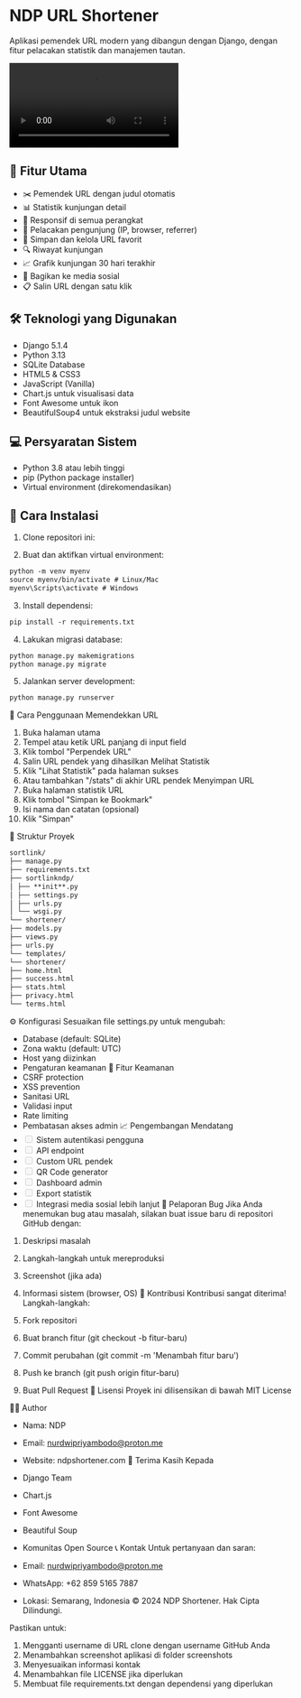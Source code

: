 # NDP URL Shortener

Aplikasi pemendek URL modern yang dibangun dengan Django, dengan fitur pelacakan statistik dan manajemen tautan.

![NDP URL Shortener Screenshot](assets/Screencast%202025-01-05%2022:45:57.mp4)

## 🚀 Fitur Utama

- ✂️ Pemendek URL dengan judul otomatis
- 📊 Statistik kunjungan detail
- 📱 Responsif di semua perangkat
- 🎯 Pelacakan pengunjung (IP, browser, referrer)
- 📌 Simpan dan kelola URL favorit
- 🔍 Riwayat kunjungan
- 📈 Grafik kunjungan 30 hari terakhir
- 🔗 Bagikan ke media sosial
- 📋 Salin URL dengan satu klik

## 🛠️ Teknologi yang Digunakan

- Django 5.1.4
- Python 3.13
- SQLite Database
- HTML5 & CSS3
- JavaScript (Vanilla)
- Chart.js untuk visualisasi data
- Font Awesome untuk ikon
- BeautifulSoup4 untuk ekstraksi judul website

## 💻 Persyaratan Sistem

- Python 3.8 atau lebih tinggi
- pip (Python package installer)
- Virtual environment (direkomendasikan)

## 🔧 Cara Instalasi

1. Clone repositori ini:

2. Buat dan aktifkan virtual environment:

```markdown
python -m venv myenv
source myenv/bin/activate # Linux/Mac
myenv\Scripts\activate # Windows
```

3. Install dependensi:

```markdown
pip install -r requirements.txt
```

4. Lakukan migrasi database:

```markdown
python manage.py makemigrations
python manage.py migrate
```

5. Jalankan server development:

```markdown
python manage.py runserver
```

📝 Cara Penggunaan
Memendekkan URL

1. Buka halaman utama
2. Tempel atau ketik URL panjang di input field
3. Klik tombol "Perpendek URL"
4. Salin URL pendek yang dihasilkan
   Melihat Statistik
5. Klik "Lihat Statistik" pada halaman sukses
6. Atau tambahkan "/stats" di akhir URL pendek
   Menyimpan URL
7. Buka halaman statistik URL
8. Klik tombol "Simpan ke Bookmark"
9. Isi nama dan catatan (opsional)
10. Klik "Simpan"

📁 Struktur Proyek

```markdown
sortlink/
├── manage.py
├── requirements.txt
├── sortlinkndp/
│ ├── **init**.py
│ ├── settings.py
│ ├── urls.py
│ └── wsgi.py
└── shortener/
├── models.py
├── views.py
├── urls.py
└── templates/
└── shortener/
├── home.html
├── success.html
├── stats.html
├── privacy.html
└── terms.html
```

⚙️ Konfigurasi
Sesuaikan file settings.py untuk mengubah:

- Database (default: SQLite)
- Zona waktu (default: UTC)
- Host yang diizinkan
- Pengaturan keamanan
  🔐 Fitur Keamanan
- CSRF protection
- XSS prevention
- Sanitasi URL
- Validasi input
- Rate limiting
- Pembatasan akses admin
  📈 Pengembangan Mendatang
- <input disabled="" type="checkbox"> Sistem autentikasi pengguna
- <input disabled="" type="checkbox"> API endpoint
- <input disabled="" type="checkbox"> Custom URL pendek
- <input disabled="" type="checkbox"> QR Code generator
- <input disabled="" type="checkbox"> Dashboard admin
- <input disabled="" type="checkbox"> Export statistik
- <input disabled="" type="checkbox"> Integrasi media sosial lebih lanjut
  🐛 Pelaporan Bug
  Jika Anda menemukan bug atau masalah, silakan buat issue baru di repositori GitHub dengan:

1. Deskripsi masalah
2. Langkah-langkah untuk mereproduksi
3. Screenshot (jika ada)
4. Informasi sistem (browser, OS)
   🤝 Kontribusi
   Kontribusi sangat diterima! Langkah-langkah:

5. Fork repositori
6. Buat branch fitur (git checkout -b fitur-baru)
7. Commit perubahan (git commit -m 'Menambah fitur baru')
8. Push ke branch (git push origin fitur-baru)
9. Buat Pull Request
   📄 Lisensi
   Proyek ini dilisensikan di bawah MIT License

👨‍💻 Author

- Nama: NDP
- Email: nurdwipriyambodo@proton.me
- Website: ndpshortener.com
  🙏 Terima Kasih Kepada
- Django Team
- Chart.js
- Font Awesome
- Beautiful Soup
- Komunitas Open Source
  📞 Kontak
  Untuk pertanyaan dan saran:

- Email: nurdwipriyambodo@proton.me
- WhatsApp: +62 859 5165 7887
- Lokasi: Semarang, Indonesia
  © 2024 NDP Shortener. Hak Cipta Dilindungi.

Pastikan untuk:

1. Mengganti username di URL clone dengan username GitHub Anda
2. Menambahkan screenshot aplikasi di folder screenshots
3. Menyesuaikan informasi kontak
4. Menambahkan file LICENSE jika diperlukan
5. Membuat file requirements.txt dengan dependensi yang diperlukan
